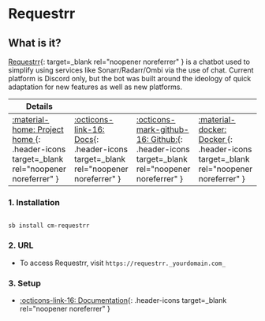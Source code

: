 # Requestrr

## What is it?

[Requestrr](https://github.com/darkalfx/requestrr){: target=_blank rel="noopener noreferrer" } is a chatbot used to simplify using services like Sonarr/Radarr/Ombi via the use of chat. Current platform is Discord only, but the bot was built around the ideology of quick adaptation for new features as well as new platforms.

| Details     |             |             |             |
|-------------|-------------|-------------|-------------|
| [:material-home: Project home ](https://github.com/darkalfx/requestrr){: .header-icons target=_blank rel="noopener noreferrer" } | [:octicons-link-16: Docs](https://github.com/darkalfx/requestrr/wiki){: .header-icons target=_blank rel="noopener noreferrer" } | [:octicons-mark-github-16: Github:](https://github.com/darkalfx/requestrr){: .header-icons target=_blank rel="noopener noreferrer" } | [:material-docker: Docker ](https://hub.docker.com/r/hotio/requestrr){: .header-icons target=_blank rel="noopener noreferrer" }|

### 1. Installation

``` shell

sb install cm-requestrr

```

### 2. URL

- To access Requestrr, visit `https://requestrr._yourdomain.com_`

### 3. Setup

- [:octicons-link-16: Documentation](https://github.com/darkalfx/requestrr/wiki){: .header-icons target=_blank rel="noopener noreferrer" }
